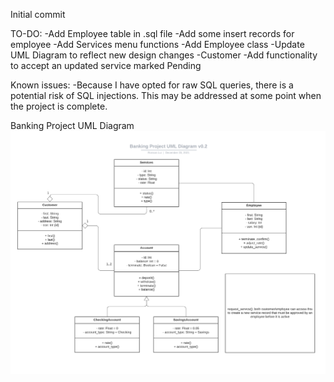 Initial commit

TO-DO:
    -Add Employee table in .sql file
        -Add some insert records for employee
    -Add Services menu functions
    -Add Employee class
    -Update UML Diagram to reflect new design changes
    -Customer
        -Add functionality to accept an updated service marked Pending


Known issues:
-Because I have opted for raw SQL queries, there is a potential risk of SQL injections. This may be addressed at some point when the project is complete.

Banking Project UML Diagram
![umlpng](https://raw.githubusercontent.com/rlui001/Banking-Project/main/diagram/Banking%20Project%20UML%20Diagram%20v0.2.png)
